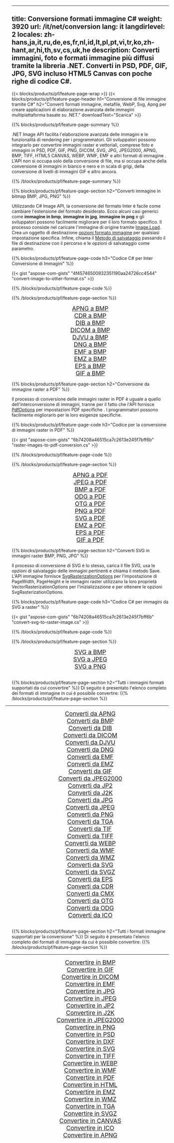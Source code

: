 ﻿
---
title: Conversione formati immagine C# 
weight: 3920
url: /it/net/conversion 
lang: it
langdirlevel: 2
locales: zh-hans,ja,it,ru,de,es,fr,nl,id,lt,pl,pt,vi,tr,ko,zh-hant,ar,hi,th,sv,cs,uk,he
description: Converti immagini, foto e formati immagine più diffusi tramite la libreria .NET. Converti in PSD, PDF, GIF, JPG, SVG incluso HTML5 Canvas con poche righe di codice C#.
---

{{< blocks/products/pf/feature-page-wrap >}}
{{< blocks/products/pf/feature-page-header h1="Conversione di file immagine tramite C#" h2="Converti formati immagine, metafile, WebP, Svg, Apng per creare applicazioni di elaborazione avanzata delle immagini multipiattaforma basate su .NET." downloadText="Scarica" >}}

{{% blocks/products/pf/feature-page-summary %}}

.NET Image API facilita l'elaborazione avanzata delle immagini e le funzionalità di rendering per i programmatori. Gli sviluppatori possono integrarlo per convertire immagini raster e vettoriali, comprese foto e immagini in PSD, PDF, GIF, PNG, DICOM, SVG, JPG, JPEG2000, APNG, BMP, TIFF, HTML5 CANVAS, WEBP, WMF, EMF e altri formati di immagine . L'API non si occupa solo della conversione di file, ma si occupa anche della conversione di immagini in bianco e nero e in scala di grigi, della conversione di livelli di immagini GIF e altro ancora.

{{% /blocks/products/pf/feature-page-summary  %}}

{{% blocks/products/pf/feature-page-section  h2="Converti immagine in bitmap BMP, JPG, PNG" %}}

Utilizzando C# Image API, la conversione del formato Inter è facile come cambiare l'estensione del formato desiderato. Ecco alcuni casi generici come **immagine in bmp**, **immagine in jpg**, **immagine in png** e gli sviluppatori possono facilmente migliorare per il loro formato specifico. Il processo consiste nel caricare l'immagine di origine tramite [Image.Load](https://apiference.aspose.com/imaging/net/aspose.imaging/image/methods/load). Crea un oggetto di destinazione [opzioni formato immagine](https://apiference.aspose.com/imaging/net/aspose.imaging.imageoptions) per qualsiasi impostazione specifica. Infine, chiama il [Metodo di salvataggio](https://apiference.aspose.com/imaging/net/aspose.imaging.image/save/methods/4) passando il file di destinazione con il percorso e le opzioni di salvataggio come parametro.

{{% blocks/products/pf/feature-page-code h3="Codice C# per Inter Conversione di Immagini" %}}

{{< gist "aspose-com-gists" "4f45746500932351190aa24726cc4544" "convert-image-to-other-format.cs" >}}

{{% /blocks/products/pf/feature-page-code  %}}

{{% /blocks/products/pf/feature-page-section %}}

<div class="container-fluid productfamilypage bg-gray">
    <div class="convertypes bg-gray agp-content section">
        <div class="container">
		<div class="row other-converters" style="gap: 10px;font-size: 19px;text-align:center;">
		   <div class="col-md-2 other-converter remove-lp remove-rp">
		      <a href="/imaging/it/net/conversion/apng-to-bmp/" style="padding:15px;">APNG a BMP</a>
		   </div>
		   <div class="col-md-2 other-converter remove-lp remove-rp">
		      <a href="/imaging/it/net/conversion/cdr-to-bmp/" style="padding:15px;">CDR a BMP</a>
		   </div>
		   <div class="col-md-2 other-converter remove-lp remove-rp">
		      <a href="/imaging/it/net/conversion/dib-to-bmp/" style="padding:15px;">DIB a BMP</a>
		   </div>
		   <div class="col-md-2 other-converter remove-lp remove-rp">
		      <a href="/imaging/it/net/conversion/dicom-to-bmp/" style="padding:15px;">DICOM a BMP</a>
		   </div>
 		   <div class="col-md-2 other-converter remove-lp remove-rp">
		      <a href="/imaging/it/net/conversion/djvu-to-bmp/" style="padding:15px;">DJVU a BMP</a>
		   </div>
		   <div class="col-md-2 other-converter remove-lp remove-rp">
		      <a href="/imaging/it/net/conversion/dng-to-bmp/" style="padding:15px;">DNG a BMP</a>
		   </div>
		   <div class="col-md-2 other-converter remove-lp remove-rp">
		      <a href="/imaging/it/net/conversion/emf-to-bmp/" style="padding:15px;">EMF a BMP</a>
		   </div>
		   <div class="col-md-2 other-converter remove-lp remove-rp">
		      <a href="/imaging/it/net/conversion/emz-to-bmp/" style="padding:15px;">EMZ a BMP</a>
		   </div>
		   <div class="col-md-2 other-converter remove-lp remove-rp">
		      <a href="/imaging/it/net/conversion/eps-to-bmp/" style="padding:15px;">EPS a BMP</a>
		   </div>
		   <div class="col-md-2 other-converter remove-lp remove-rp">
		      <a href="/imaging/it/net/conversion/gif-to-bmp/" style="padding:15px;">GIF a BMP</a>
		   </div>
		</div>
	</div>
    </div>
</div>

{{% blocks/products/pf/feature-page-section  h2="Conversione da immagine raster a PDF" %}}

Il processo di conversione delle immagini raster in PDF è uguale a quello dell'interconversione di immagini, tranne per il fatto che l'API fornisce [PdfOptions](https://apiference.aspose.com/imaging/net/aspose.imaging.imageoptions/pdfoptions) per impostazioni PDF specifiche . I programmatori possono facilmente migliorarlo per le loro esigenze specifiche.

{{% blocks/products/pf/feature-page-code h3="Codice per la conversione di immagini raster in PDF" %}}

{{< gist "aspose-com-gists" "6b74208a46515ca7c2613e245f7bff6b" "raster-images-to-pdf-conversion.cs" >}}

{{% /blocks/products/pf/feature-page-code  %}}

{{% /blocks/products/pf/feature-page-section %}}

<div class="container-fluid productfamilypage bg-gray">
    <div class="convertypes bg-gray agp-content section">
        <div class="container">
		<div class="row other-converters" style="gap: 10px;font-size: 19px;text-align:center;">
		   <div class="col-md-2 other-converter remove-lp remove-rp">
		      <a href="/imaging/it/net/conversion/apng-to-PDF/" style="padding:15px;">APNG a PDF</a>
		   </div>
		   <div class="col-md-2 other-converter remove-lp remove-rp">
		      <a href="/imaging/it/net/conversion/jpeg-to-PDF/" style="padding:15px;">JPEG a PDF</a>
		   </div>
		   <div class="col-md-2 other-converter remove-lp remove-rp">
		      <a href="/imaging/it/net/conversion/bmp-to-PDF/" style="padding:15px;">BMP a PDF</a>
		   </div>
		   <div class="col-md-2 other-converter remove-lp remove-rp">
		      <a href="/imaging/it/net/conversion/odg-to-PDF/" style="padding:15px;">ODG a PDF</a>
		   </div>
 		   <div class="col-md-2 other-converter remove-lp remove-rp">
		      <a href="/imaging/it/net/conversion/otg-to-PDF/" style="padding:15px;">OTG a PDF</a>
		   </div>
		   <div class="col-md-2 other-converter remove-lp remove-rp">
		      <a href="/imaging/it/net/conversion/png-to-PDF/" style="padding:15px;">PNG a PDF</a>
		   </div>
		   <div class="col-md-2 other-converter remove-lp remove-rp">
		      <a href="/imaging/it/net/conversion/svg-to-PDF/" style="padding:15px;">SVG a PDF</a>
		   </div>
		   <div class="col-md-2 other-converter remove-lp remove-rp">
		      <a href="/imaging/it/net/conversion/emz-to-PDF/" style="padding:15px;">EMZ a PDF</a>
		   </div>
		   <div class="col-md-2 other-converter remove-lp remove-rp">
		      <a href="/imaging/it/net/conversion/eps-to-PDF/" style="padding:15px;">EPS a PDF</a>
		   </div>
		   <div class="col-md-2 other-converter remove-lp remove-rp">
		      <a href="/imaging/it/net/conversion/gif-to-PDF/" style="padding:15px;">GIF a PDF</a>
		   </div>
		</div>
	</div>
    </div>
</div>

{{% blocks/products/pf/feature-page-section  h2="Converti SVG in immagini raster BMP, PNG, JPG" %}}

Il processo di conversione di SVG è lo stesso, carica il file SVG, usa le opzioni di salvataggio delle immagini pertinenti e chiama il metodo Save. L'API immagine fornisce [SvgRasterizationOptions](https://apiference.aspose.com/imaging/net/aspose.imaging.imageoptions/svgrasterizationoptions) per l'impostazione di PageWidth, PageHeight e le immagini raster utilizzano la loro proprietà VectorRasterizationOptions per l'inizializzazione e per ottenere le opzioni SvgRasterizationOptions. 

{{% blocks/products/pf/feature-page-code h3="Codice C# per immagini da SVG a raster" %}}

{{< gist "aspose-com-gists" "6b74208a46515ca7c2613e245f7bff6b" "convert-svg-to-raster-image.cs" >}}

{{% /blocks/products/pf/feature-page-code  %}}

{{% /blocks/products/pf/feature-page-section %}}

<div class="container-fluid productfamilypage bg-gray">
    <div class="convertypes bg-gray agp-content section">
        <div class="container">
		<div class="row other-converters" style="gap: 10px;font-size: 19px;text-align:center;">
		   <div class="col-md-2 other-converter remove-lp remove-rp">
		      <a href="/imaging/it/net/conversion/SVG-to-bmp/" style="padding:15px;">SVG a BMP</a>
		   </div>
		   <div class="col-md-2 other-converter remove-lp remove-rp">
		      <a href="/imaging/it/net/conversion/SVG-to-jpeg/" style="padding:15px;">SVG a JPEG</a>
		   </div>
		   <div class="col-md-2 other-converter remove-lp remove-rp">
		      <a href="/imaging/it/net/conversion/SVG-to-png/" style="padding:15px;">SVG a PNG</a>
		   </div>		   
		</div>
	</div>
    </div>
</div>
<br/>

{{% blocks/products/pf/feature-page-section  h2="Tutti i immagini formati supportati da cui convertire" %}}
Di seguito è presentato l'elenco completo dei formati di immagine in cui è possibile convertire:
{{% /blocks/products/pf/feature-page-section %}}
<div class="container-fluid productfamilypage bg-gray">
    <div class="convertypes bg-gray agp-content section">
        <div class="container">
                <hr style="margin-left:-20px;"/>
		<div class="row other-converters" style="gap: 10px;font-size: 19px;text-align:center;">
		    <div class='col-md-2 other-converter remove-lp remove-rp'><a href="/imaging/it/net/conversion/from/apng" style="padding:15px;">Converti da APNG</a></div>
<div class='col-md-2 other-converter remove-lp remove-rp'><a href="/imaging/it/net/conversion/from/bmp" style="padding:15px;">Converti da BMP</a></div>
<div class='col-md-2 other-converter remove-lp remove-rp'><a href="/imaging/it/net/conversion/from/dib" style="padding:15px;">Converti da DIB</a></div>
<div class='col-md-2 other-converter remove-lp remove-rp'><a href="/imaging/it/net/conversion/from/dicom" style="padding:15px;">Converti da DICOM</a></div>
<div class='col-md-2 other-converter remove-lp remove-rp'><a href="/imaging/it/net/conversion/from/djvu" style="padding:15px;">Converti da DJVU</a></div>
<div class='col-md-2 other-converter remove-lp remove-rp'><a href="/imaging/it/net/conversion/from/dng" style="padding:15px;">Converti da DNG</a></div>
<div class='col-md-2 other-converter remove-lp remove-rp'><a href="/imaging/it/net/conversion/from/emf" style="padding:15px;">Converti da EMF</a></div>
<div class='col-md-2 other-converter remove-lp remove-rp'><a href="/imaging/it/net/conversion/from/emz" style="padding:15px;">Converti da EMZ</a></div>
<div class='col-md-2 other-converter remove-lp remove-rp'><a href="/imaging/it/net/conversion/from/gif" style="padding:15px;">Converti da GIF</a></div>
<div class='col-md-2 other-converter remove-lp remove-rp'><a href="/imaging/it/net/conversion/from/jpeg2000" style="padding:15px;">Converti da JPEG2000</a></div>
<div class='col-md-2 other-converter remove-lp remove-rp'><a href="/imaging/it/net/conversion/from/jp2" style="padding:15px;">Converti da JP2</a></div>
<div class='col-md-2 other-converter remove-lp remove-rp'><a href="/imaging/it/net/conversion/from/j2k" style="padding:15px;">Converti da J2K</a></div>
<div class='col-md-2 other-converter remove-lp remove-rp'><a href="/imaging/it/net/conversion/from/jpg" style="padding:15px;">Converti da JPG</a></div>
<div class='col-md-2 other-converter remove-lp remove-rp'><a href="/imaging/it/net/conversion/from/jpeg" style="padding:15px;">Converti da JPEG</a></div>
<div class='col-md-2 other-converter remove-lp remove-rp'><a href="/imaging/it/net/conversion/from/png" style="padding:15px;">Converti da PNG</a></div>
<div class='col-md-2 other-converter remove-lp remove-rp'><a href="/imaging/it/net/conversion/from/tga" style="padding:15px;">Converti da TGA</a></div>
<div class='col-md-2 other-converter remove-lp remove-rp'><a href="/imaging/it/net/conversion/from/tif" style="padding:15px;">Converti da TIF</a></div>
<div class='col-md-2 other-converter remove-lp remove-rp'><a href="/imaging/it/net/conversion/from/tiff" style="padding:15px;">Converti da TIFF</a></div>
<div class='col-md-2 other-converter remove-lp remove-rp'><a href="/imaging/it/net/conversion/from/webp" style="padding:15px;">Converti da WEBP</a></div>
<div class='col-md-2 other-converter remove-lp remove-rp'><a href="/imaging/it/net/conversion/from/wmf" style="padding:15px;">Converti da WMF</a></div>
<div class='col-md-2 other-converter remove-lp remove-rp'><a href="/imaging/it/net/conversion/from/wmz" style="padding:15px;">Converti da WMZ</a></div>
<div class='col-md-2 other-converter remove-lp remove-rp'><a href="/imaging/it/net/conversion/from/svg" style="padding:15px;">Converti da SVG</a></div>
<div class='col-md-2 other-converter remove-lp remove-rp'><a href="/imaging/it/net/conversion/from/svgz" style="padding:15px;">Converti da SVGZ</a></div>
<div class='col-md-2 other-converter remove-lp remove-rp'><a href="/imaging/it/net/conversion/from/eps" style="padding:15px;">Converti da EPS</a></div>
<div class='col-md-2 other-converter remove-lp remove-rp'><a href="/imaging/it/net/conversion/from/cdr" style="padding:15px;">Converti da CDR</a></div>
<div class='col-md-2 other-converter remove-lp remove-rp'><a href="/imaging/it/net/conversion/from/cmx" style="padding:15px;">Converti da CMX</a></div>
<div class='col-md-2 other-converter remove-lp remove-rp'><a href="/imaging/it/net/conversion/from/otg" style="padding:15px;">Converti da OTG</a></div>
<div class='col-md-2 other-converter remove-lp remove-rp'><a href="/imaging/it/net/conversion/from/odg" style="padding:15px;">Converti da ODG</a></div>
<div class='col-md-2 other-converter remove-lp remove-rp'><a href="/imaging/it/net/conversion/from/ico" style="padding:15px;">Converti da ICO</a></div>
                </div>
        </div>
    </div>
</div>
<br/>

{{% blocks/products/pf/feature-page-section  h2="Tutti i formati immagine supportati per la conversione" %}}
Di seguito è presentato l'elenco completo dei formati di immagine da cui è possibile convertire:
{{% /blocks/products/pf/feature-page-section %}}
<div class="container-fluid productfamilypage bg-gray">
    <div class="convertypes bg-gray agp-content section">
        <div class="container">
	        <hr style="margin-left:-20px;"/>
		<div class="row other-converters" style="gap: 10px;font-size: 19px;text-align:center;">
		    <div class='col-md-2 other-converter remove-lp remove-rp'><a href="/imaging/it/net/conversion/to/bmp" style="padding:15px;">Convertire in BMP</a></div>
<div class='col-md-2 other-converter remove-lp remove-rp'><a href="/imaging/it/net/conversion/to/gif" style="padding:15px;">Convertire in GIF</a></div>
<div class='col-md-2 other-converter remove-lp remove-rp'><a href="/imaging/it/net/conversion/to/dicom" style="padding:15px;">Convertire in DICOM</a></div>
<div class='col-md-2 other-converter remove-lp remove-rp'><a href="/imaging/it/net/conversion/to/emf" style="padding:15px;">Convertire in EMF</a></div>
<div class='col-md-2 other-converter remove-lp remove-rp'><a href="/imaging/it/net/conversion/to/jpg" style="padding:15px;">Convertire in JPG</a></div>
<div class='col-md-2 other-converter remove-lp remove-rp'><a href="/imaging/it/net/conversion/to/jpeg" style="padding:15px;">Convertire in JPEG</a></div>
<div class='col-md-2 other-converter remove-lp remove-rp'><a href="/imaging/it/net/conversion/to/jp2" style="padding:15px;">Convertire in JP2</a></div>
<div class='col-md-2 other-converter remove-lp remove-rp'><a href="/imaging/it/net/conversion/to/j2k" style="padding:15px;">Convertire in J2K</a></div>
<div class='col-md-2 other-converter remove-lp remove-rp'><a href="/imaging/it/net/conversion/to/jpeg2000" style="padding:15px;">Convertire in JPEG2000</a></div>
<div class='col-md-2 other-converter remove-lp remove-rp'><a href="/imaging/it/net/conversion/to/png" style="padding:15px;">Convertire in PNG</a></div>
<div class='col-md-2 other-converter remove-lp remove-rp'><a href="/imaging/it/net/conversion/to/psd" style="padding:15px;">Convertire in PSD</a></div>
<div class='col-md-2 other-converter remove-lp remove-rp'><a href="/imaging/it/net/conversion/to/dxf" style="padding:15px;">Convertire in DXF</a></div>
<div class='col-md-2 other-converter remove-lp remove-rp'><a href="/imaging/it/net/conversion/to/svg" style="padding:15px;">Convertire in SVG</a></div>
<div class='col-md-2 other-converter remove-lp remove-rp'><a href="/imaging/it/net/conversion/to/tiff" style="padding:15px;">Convertire in TIFF</a></div>
<div class='col-md-2 other-converter remove-lp remove-rp'><a href="/imaging/it/net/conversion/to/webp" style="padding:15px;">Convertire in WEBP</a></div>
<div class='col-md-2 other-converter remove-lp remove-rp'><a href="/imaging/it/net/conversion/to/wmf" style="padding:15px;">Convertire in WMF</a></div>
<div class='col-md-2 other-converter remove-lp remove-rp'><a href="/imaging/it/net/conversion/to/pdf" style="padding:15px;">Convertire in PDF</a></div>
<div class='col-md-2 other-converter remove-lp remove-rp'><a href="/imaging/it/net/conversion/to/html" style="padding:15px;">Convertire in HTML</a></div>
<div class='col-md-2 other-converter remove-lp remove-rp'><a href="/imaging/it/net/conversion/to/emz" style="padding:15px;">Convertire in EMZ</a></div>
<div class='col-md-2 other-converter remove-lp remove-rp'><a href="/imaging/it/net/conversion/to/wmz" style="padding:15px;">Convertire in WMZ</a></div>
<div class='col-md-2 other-converter remove-lp remove-rp'><a href="/imaging/it/net/conversion/to/tga" style="padding:15px;">Convertire in TGA</a></div>
<div class='col-md-2 other-converter remove-lp remove-rp'><a href="/imaging/it/net/conversion/to/svgz" style="padding:15px;">Convertire in SVGZ</a></div>
<div class='col-md-2 other-converter remove-lp remove-rp'><a href="/imaging/it/net/conversion/to/canvas" style="padding:15px;">Convertire in CANVAS</a></div>
<div class='col-md-2 other-converter remove-lp remove-rp'><a href="/imaging/it/net/conversion/to/ico" style="padding:15px;">Convertire in ICO</a></div>
<div class='col-md-2 other-converter remove-lp remove-rp'><a href="/imaging/it/net/conversion/to/apng" style="padding:15px;">Convertire in APNG</a></div>
                </div>
        </div>
    </div>
</div>

